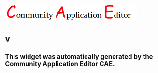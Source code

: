 ![CAE](https://github.com/CAE-Community-Application-Editor/frontendComponent-119/blob/gh-pages/img/logo.png)  

v
===================


This widget was automatically generated by the Community Application Editor CAE.  
---------------
